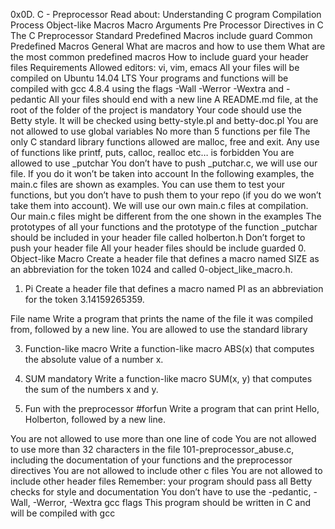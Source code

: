 0x0D. C - Preprocessor
Read about:
Understanding C program Compilation Process
Object-like Macros
Macro Arguments
Pre Processor Directives in C
The C Preprocessor
Standard Predefined Macros
include guard
Common Predefined Macros
General
What are macros and how to use them
What are the most common predefined macros
How to include guard your header files
Requirements
Allowed editors: vi, vim, emacs
All your files will be compiled on Ubuntu 14.04 LTS
Your programs and functions will be compiled with gcc 4.8.4 using the flags -Wall -Werror -Wextra and -pedantic
All your files should end with a new line
A README.md file, at the root of the folder of the project is mandatory
Your code should use the Betty style. It will be checked using betty-style.pl and betty-doc.pl
You are not allowed to use global variables
No more than 5 functions per file
The only C standard library functions allowed are malloc, free and exit. Any use of functions like printf, puts, calloc, realloc etc… is forbidden
You are allowed to use _putchar
You don’t have to push _putchar.c, we will use our file. If you do it won’t be taken into account
In the following examples, the main.c files are shown as examples. You can use them to test your functions, but you don’t have to push them to your repo (if you do we won’t take them into account). We will use our own main.c files at compilation. Our main.c files might be different from the one shown in the examples
The prototypes of all your functions and the prototype of the function _putchar should be included in your header file called holberton.h
Don’t forget to push your header file
All your header files should be include guarded
0. Object-like Macro
Create a header file that defines a macro named SIZE as an abbreviation for the token 1024 and called 0-object_like_macro.h.

1. Pi
Create a header file that defines a macro named PI as an abbreviation for the token 3.14159265359.

File name
Write a program that prints the name of the file it was compiled from, followed by a new line. You are allowed to use the standard library

3. Function-like macro
Write a function-like macro ABS(x) that computes the absolute value of a number x.

4. SUM mandatory
Write a function-like macro SUM(x, y) that computes the sum of the numbers x and y.

6. Fun with the preprocessor #forfun
Write a program that can print Hello, Holberton, followed by a new line.

You are not allowed to use more than one line of code
You are not allowed to use more than 32 characters in the file 101-preprocessor_abuse.c, including the documentation of your functions and the preprocessor directives
You are not allowed to include other c files
You are not allowed to include other header files
Remember: your program should pass all Betty checks for style and documentation
You don’t have to use the -pedantic, -Wall, -Werror, -Wextra gcc flags
This program should be written in C and will be compiled with gcc
